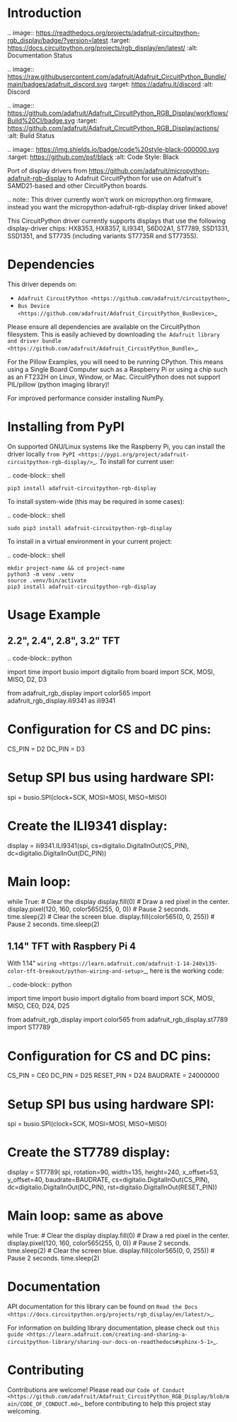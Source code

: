 Introduction
============

.. image:: https://readthedocs.org/projects/adafruit-circuitpython-rgb_display/badge/?version=latest
    :target: https://docs.circuitpython.org/projects/rgb_display/en/latest/
    :alt: Documentation Status

.. image:: https://raw.githubusercontent.com/adafruit/Adafruit_CircuitPython_Bundle/main/badges/adafruit_discord.svg
    :target: https://adafru.it/discord
    :alt: Discord

.. image:: https://github.com/adafruit/Adafruit_CircuitPython_RGB_Display/workflows/Build%20CI/badge.svg
    :target: https://github.com/adafruit/Adafruit_CircuitPython_RGB_Display/actions/
    :alt: Build Status

.. image:: https://img.shields.io/badge/code%20style-black-000000.svg
    :target: https://github.com/psf/black
    :alt: Code Style: Black

Port of display drivers from https://github.com/adafruit/micropython-adafruit-rgb-display to Adafruit CircuitPython for use on Adafruit's SAMD21-based and other CircuitPython boards.

.. note:: This driver currently won't work on micropython.org firmware, instead you want the micropython-adafruit-rgb-display driver linked above!

This CircuitPython driver currently supports displays that use the following display-driver chips: HX8353, HX8357, ILI9341, S6D02A1, ST7789, SSD1331, SSD1351, and ST7735 (including variants ST7735R and ST7735S).

Dependencies
=============
This driver depends on:

* `Adafruit CircuitPython <https://github.com/adafruit/circuitpython>`_
* `Bus Device <https://github.com/adafruit/Adafruit_CircuitPython_BusDevice>`_

Please ensure all dependencies are available on the CircuitPython filesystem.
This is easily achieved by downloading
`the Adafruit library and driver bundle <https://github.com/adafruit/Adafruit_CircuitPython_Bundle>`_.

For the Pillow Examples, you will need to be running CPython. This means using a Single Board Computer
such as a Raspberry Pi or using a chip such as an FT232H on Linux, Window, or Mac. CircuitPython does
not support PIL/pillow (python imaging library)!

For improved performance consider installing NumPy.

Installing from PyPI
====================

On supported GNU/Linux systems like the Raspberry Pi, you can install the driver locally `from
PyPI <https://pypi.org/project/adafruit-circuitpython-rgb-display/>`_. To install for current user:

.. code-block:: shell

    pip3 install adafruit-circuitpython-rgb-display

To install system-wide (this may be required in some cases):

.. code-block:: shell

    sudo pip3 install adafruit-circuitpython-rgb-display

To install in a virtual environment in your current project:

.. code-block:: shell

    mkdir project-name && cd project-name
    python3 -m venv .venv
    source .venv/bin/activate
    pip3 install adafruit-circuitpython-rgb-display

Usage Example
=============

2.2", 2.4", 2.8", 3.2" TFT
---------------------------

.. code-block:: python

  import time
  import busio
  import digitalio
  from board import SCK, MOSI, MISO, D2, D3

  from adafruit_rgb_display import color565
  import adafruit_rgb_display.ili9341 as ili9341


  # Configuration for CS and DC pins:
  CS_PIN = D2
  DC_PIN = D3

  # Setup SPI bus using hardware SPI:
  spi = busio.SPI(clock=SCK, MOSI=MOSI, MISO=MISO)

  # Create the ILI9341 display:
  display = ili9341.ILI9341(spi, cs=digitalio.DigitalInOut(CS_PIN),
                            dc=digitalio.DigitalInOut(DC_PIN))

  # Main loop:
  while True:
      # Clear the display
      display.fill(0)
      # Draw a red pixel in the center.
      display.pixel(120, 160, color565(255, 0, 0))
      # Pause 2 seconds.
      time.sleep(2)
      # Clear the screen blue.
      display.fill(color565(0, 0, 255))
      # Pause 2 seconds.
      time.sleep(2)


1.14" TFT with Raspbery Pi 4
-----------------------------

With 1.14" `wiring <https://learn.adafruit.com/adafruit-1-14-240x135-color-tft-breakout/python-wiring-and-setup>`_, here is the working code:

.. code-block:: python

  import time
  import busio
  import digitalio
  from board import SCK, MOSI, MISO, CE0, D24, D25

  from adafruit_rgb_display import color565
  from adafruit_rgb_display.st7789 import ST7789


  # Configuration for CS and DC pins:
  CS_PIN = CE0
  DC_PIN = D25
  RESET_PIN = D24
  BAUDRATE = 24000000

  # Setup SPI bus using hardware SPI:
  spi = busio.SPI(clock=SCK, MOSI=MOSI, MISO=MISO)

  # Create the ST7789 display:
  display = ST7789(
      spi,
      rotation=90,
      width=135,
      height=240,
      x_offset=53,
      y_offset=40,
      baudrate=BAUDRATE,
      cs=digitalio.DigitalInOut(CS_PIN),
      dc=digitalio.DigitalInOut(DC_PIN),
      rst=digitalio.DigitalInOut(RESET_PIN))

  # Main loop: same as above
  while True:
      # Clear the display
      display.fill(0)
      # Draw a red pixel in the center.
      display.pixel(120, 160, color565(255, 0, 0))
      # Pause 2 seconds.
      time.sleep(2)
      # Clear the screen blue.
      display.fill(color565(0, 0, 255))
      # Pause 2 seconds.
      time.sleep(2)


Documentation
=============

API documentation for this library can be found on `Read the Docs <https://docs.circuitpython.org/projects/rgb_display/en/latest/>`_.

For information on building library documentation, please check out `this guide <https://learn.adafruit.com/creating-and-sharing-a-circuitpython-library/sharing-our-docs-on-readthedocs#sphinx-5-1>`_.

Contributing
============

Contributions are welcome! Please read our `Code of Conduct
<https://github.com/adafruit/Adafruit_CircuitPython_RGB_Display/blob/main/CODE_OF_CONDUCT.md>`_
before contributing to help this project stay welcoming.
